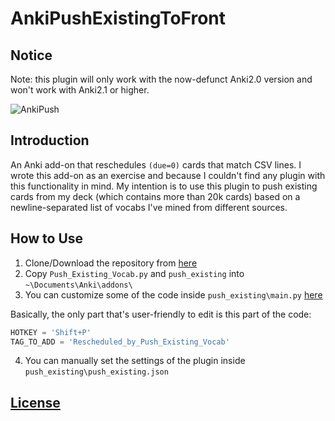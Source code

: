 # AnkiPushExistingToFront

## Notice

Note: this plugin will only work with the now-defunct Anki2.0 version and won't work with Anki2.1 or higher.

![AnkiPush](http://i.imgur.com/SSzm1mn.png)

## Introduction

An Anki add-on that reschedules `(due=0)` cards that match CSV lines.
I wrote this add-on as an exercise and because I couldn't find any plugin with this functionality in mind.
My intention is to use this plugin to push existing cards from my deck (which contains more than 20k cards) based on a newline-separated
list of vocabs I've mined from different sources.

## How to Use

1. Clone/Download the repository from [here](https://github.com/SpencerMAQ/AnkiPushExistingToFront/archive/master.zip)
2. Copy `Push_Existing_Vocab.py` and `push_existing` into `~\Documents\Anki\addons\`
3. You can customize some of the code inside `push_existing\main.py` [here](/push_existing/main.py)

Basically, the only part that's user-friendly to edit is this part of the code:

```py
HOTKEY = 'Shift+P'
TAG_TO_ADD = 'Rescheduled_by_Push_Existing_Vocab'
```

4. You can manually set the settings of the plugin inside `push_existing\push_existing.json`

## [License](LICENSE)
